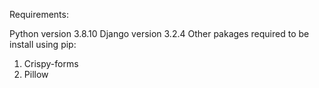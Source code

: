 Requirements:

Python version 3.8.10
Django version 3.2.4
 Other pakages required to be install using pip:
 1. Crispy-forms
 2. Pillow
 
